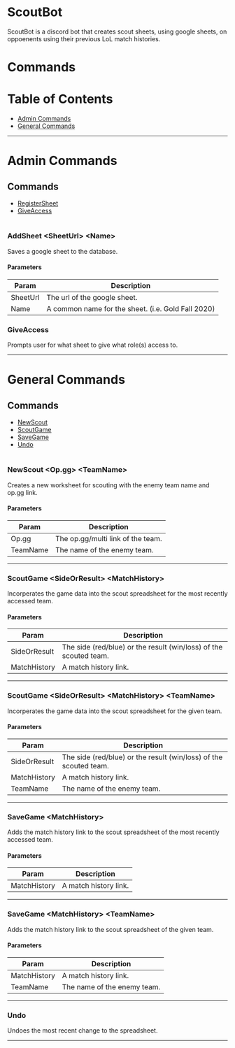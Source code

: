 # ScoutBot

ScoutBot is a discord bot that creates scout sheets, using google sheets, on oppoenents using their previous LoL match histories.

# __Commands__

# Table of Contents

- [Admin Commands](#admin-commands)
- [General Commands](#general-commands)

---

# Admin Commands

## Commands

- [RegisterSheet](#Register-<SheetUrl\>-<Name\>)
- [GiveAccess](#GiveAccess)

#

### AddSheet <SheetUrl\> <Name\>

Saves a google sheet to the database.

#### Parameters

| Param    | Description                                          |
| -------- | -----------------------------------------------------|
| SheetUrl | The url of the google sheet.                         |
| Name     | A common name for the sheet. (i.e. Gold Fall 2020)   |

### GiveAccess

Prompts user for what sheet to give what role(s) access to.

---

# General Commands

## Commands

- [NewScout](#NewScout-<Op.gg\>-<TeamName\>)
- [ScoutGame](#ScoutGame-<SideOrResult\>-<MatchHistory\>)
- [SaveGame](#SaveGame-<MatchHistory\>)
- [Undo](#Undo)

#

### NewScout <Op.gg\> <TeamName\>

Creates a new worksheet for scouting with the enemy team name and op.gg link.

#### Parameters

| Param        | Description                                                           |
| ------------ | --------------------------------------------------------------------- |
| Op.gg        | The op.gg/multi link of the team.                                     |
| TeamName     | The name of the enemy team.                                           |

---

### ScoutGame <SideOrResult\> <MatchHistory\>

Incorperates the game data into the scout spreadsheet for the most recently accessed team.

#### Parameters

| Param        | Description                                                           |
| ------------ | --------------------------------------------------------------------- |
| SideOrResult | The side (red/blue) or the result (win/loss) of the scouted team.     |
| MatchHistory | A match history link.                                                 |

---

### ScoutGame <SideOrResult\> <MatchHistory\> <TeamName\>

Incorperates the game data into the scout spreadsheet for the given team.

#### Parameters

| Param        | Description                                                           |
| ------------ | --------------------------------------------------------------------- |
| SideOrResult | The side (red/blue) or the result (win/loss) of the scouted team.     |
| MatchHistory | A match history link.                                                 |
| TeamName     | The name of the enemy team.                                           |

---

### SaveGame <MatchHistory\>

Adds the match history link to the scout spreadsheet of the most recently accessed team.

#### Parameters

| Param        | Description                 |
| ------------ | --------------------------- |
| MatchHistory | A match history link.       |

---

### SaveGame <MatchHistory\> <TeamName\>

Adds the match history link to the scout spreadsheet of the given team.

#### Parameters

| Param        | Description                 |
| ------------ | --------------------------- |
| MatchHistory | A match history link.       |
| TeamName     | The name of the enemy team. |

---

### Undo

Undoes the most recent change to the spreadsheet.

---